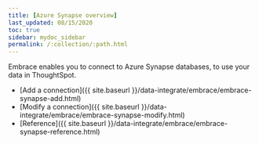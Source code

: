 ```yaml
---
title: [Azure Synapse overview]
last_updated: 08/15/2020
toc: true
sidebar: mydoc_sidebar
permalink: /:collection/:path.html
---
```

Embrace enables you to connect to Azure Synapse databases, to use your data in ThoughtSpot.

- [Add a connection]({{ site.baseurl }}/data-integrate/embrace/embrace-synapse-add.html)
- [Modify a connection]({{ site.baseurl }}/data-integrate/embrace/embrace-synapse-modify.html)
- [Reference]({{ site.baseurl }}/data-integrate/embrace/embrace-synapse-reference.html)
